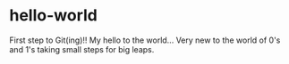 # hello-world
First step to Git(ing)!! My hello to the world...
Very new to the world of 0's and 1's taking small steps for big leaps.
